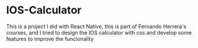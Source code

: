 # IOS-Calculator

This is a project I did with React Native, this is part of Fernando Herrera's courses, and I tried to design the IOS calculator with css and
develop some features to improve the funcionality
